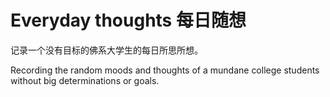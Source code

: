 # Everyday thoughts 每日随想

记录一个没有目标的佛系大学生的每日所思所想。

Recording the random moods and thoughts of a mundane college students without big determinations or goals.
